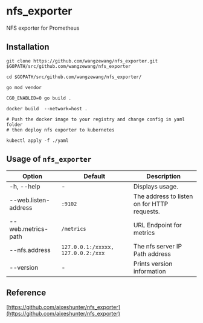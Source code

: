 # nfs_exporter
NFS exporter for Prometheus

## Installation

```
git clone https://github.com/wangzewang/nfs_exporter.git $GOPATH/src/github.com/wangzewang/nfs_exporter

cd $GOPATH/src/github.com/wangzewang/nfs_exporter/

go mod vendor

CGO_ENABLED=0 go build .

docker build  --network=host .

# Push the docker image to your registry and change config in yaml folder
# then deploy nfs exporter to kubernetes

kubectl apply -f ./yaml
```

## Usage of `nfs_exporter`

| Option                    | Default             | Description
| ------------------------- | ------------------- | -----------------
| -h, --help                | -                   | Displays usage.
| --web.listen-address      | `:9102`             | The address to listen on for HTTP requests.
| --web.metrics-path        | `/metrics`          | URL Endpoint for metrics
| --nfs.address             | `127.0.0.1:/xxxxx, 127.0.0.2:/xxx`  | The nfs server IP Path address
| --version                 | -                   | Prints version information



## Reference
[https://github.com/aixeshunter/nfs_exporter](https://github.com/aixeshunter/nfs_exporter)
